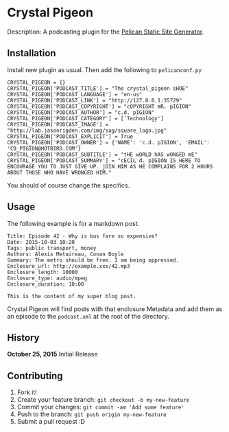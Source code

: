 
# Crystal Pigeon

Description: A podcasting plugin for the [Pelican Static Site Generator](http://blog.getpelican.com/).


## Installation

Install new plugin as usual.
Then add the following to `pelicanconf.py` 

    CRYSTAL_PIGEON = {}
    CRYSTAL_PIGEON['PODCAST_TITLE'] = "The crystal_pigeon sHOE"
    CRYSTAL_PIGEON['PODCAST_LANGUAGE'] = "en-us"
    CRYSTAL_PIGEON['PODCAST_LINK'] = "http://127.0.0.1:35729"
    CRYSTAL_PIGEON['PODCAST_COPYRIGHT'] = "cOPYRIGHT mR. pIGION"
    CRYSTAL_PIGEON['PODCAST_AUTHOR'] = "c.d. pIGION"
    CRYSTAL_PIGEON['PODCAST_CATEGORY'] = ['Technology']
    CRYSTAL_PIGEON['PODCAST_IMAGE'] = "http://lab.jasonrigden.com/img/sag/square_logo.jpg"
    CRYSTAL_PIGEON['PODCAST_EXPLICIT'] = True
    CRYSTAL_PIGEON['PODCAST_OWNER'] = {'NAME': 'c.d. pIGION', 'EMAIL': 'CD_PIGION@HOTBIRD.COM'}
    CRYSTAL_PIGEON['PODCAST_SUBTITLE'] = "tHE wORLD hAS wONGED mE"
    CRYSTAL_PIGEON['PODCAST_SUMMARY'] = "cECIL d. pIGION IS HERE TO ENCOURAGE YOU TO JUST GIVE UP. jOIN HIM AS HE COMPLAINS FOR 2 HOURS ABOUT THOSE WHO HAVE WRONGED HIM."

You should of course change the specifics.

## Usage

The following example is for a markdown post.

    Title: Episode 42 - Why is bus fare so expensive?
    Date: 2015-10-03 10:20
    Tags: public transport, money
    Authors: Alexis Metaireau, Conan Doyle
    Summary: The metro should be free. I am being oppressed.
    Enclosure_url: http://example.xxx/42.mp3
    Enclosure_length: 10000
    Enclosure_type: audio/mpeg
    Enclosure_duration: 10:00
    
    This is the content of my super blog post.

Crystal Pigeon will find posts with that enclosure Metadata and add them as an episode to the `podcast.xml` at the root of the directory.


## History

**October 25, 2015**
Initial Release

## Contributing

1. Fork it!
2. Create your feature branch: `git checkout -b my-new-feature`
3. Commit your changes: `git commit -am 'Add some feature'`
4. Push to the branch: `git push origin my-new-feature`
5. Submit a pull request :D


